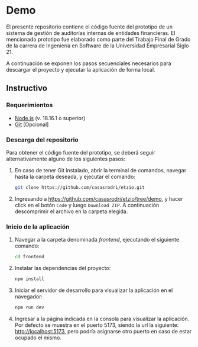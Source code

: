 # Demo

El presente repositorio contiene el código fuente del prototipo de un sistema de gestión de auditorías internas de entidades financieras. El mencionado prototipo fue elaborado como parte del Trabajo Final de Grado de la carrera de Ingeniería en Software de la Universidad Empresarial Siglo 21.

A continuación se exponen los pasos secuenciales necesarios para descargar el proyecto y ejecutar la aplicación de forma local.

## Instructivo

### Requerimientos

* [Node.js](https://nodejs.org/es/download) (v. 18.16.1 o superior)
* [Git](https://git-scm.com/downloads) [Opcional]

### Descarga del repositorio

Para obtener el código fuente del prototipo, se deberá seguir alternativamente alguno de los siguientes pasos:

1. En caso de tener Git instalado, abrir la terminal de comandos, navegar hasta la carpeta deseada, y ejecutar el comando:

    ```sh
    git clone https://github.com/casasrodri/etzio.git
    ```

2. Ingresando a <https://github.com/casasrodri/etzio/tree/demo>, y hacer click en el botón `Code` y luego `Download ZIP`. A continuación descomprimir el archivo en la carpeta elegida.

### Inicio de la aplicación

1. Navegar a la carpeta denominada *frontend*, ejecutando el siguiente comando:

    ```sh
    cd frontend
    ```

2. Instalar las dependencias del proyecto:

    ```sh
    npm install
    ```

3. Iniciar el servidor de desarrollo para visualizar la aplicación en el navegador:

    ```sh
    npm run dev
    ```

4. Ingresar a la página indicada en la consola para visualizar la aplicación. Por defecto se muestra en el puerto 5173, siendo la url la siguiente: <http://localhost:5173>, pero podría asignarse otro puerto en caso de estar ocupado el mismo.
